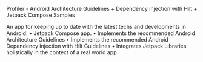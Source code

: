 Profiler - Android Architecture Guidelines + Dependency injection with Hilt + Jetpack Compose Samples

An app for keeping up to date with the latest techs and developments in Android.
 • Jetpack Compose app.
 • Implements the recommended Android Architecture Guidelines
 • Implements the recommended Android Dependency injection with Hilt Guidelines
 • Integrates Jetpack Libraries holistically in the context of a real world app
